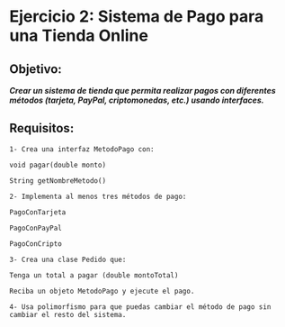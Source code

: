 # Ejercicio 2: Sistema de Pago para una Tienda Online
## **Objetivo:**
***Crear un sistema de tienda que permita realizar pagos con diferentes métodos (tarjeta, PayPal, criptomonedas, etc.) usando interfaces.***

## Requisitos:
```
1- Crea una interfaz MetodoPago con:

void pagar(double monto)

String getNombreMetodo()

2- Implementa al menos tres métodos de pago:

PagoConTarjeta

PagoConPayPal

PagoConCripto

3- Crea una clase Pedido que:

Tenga un total a pagar (double montoTotal)

Reciba un objeto MetodoPago y ejecute el pago.

4- Usa polimorfismo para que puedas cambiar el método de pago sin cambiar el resto del sistema.
```
